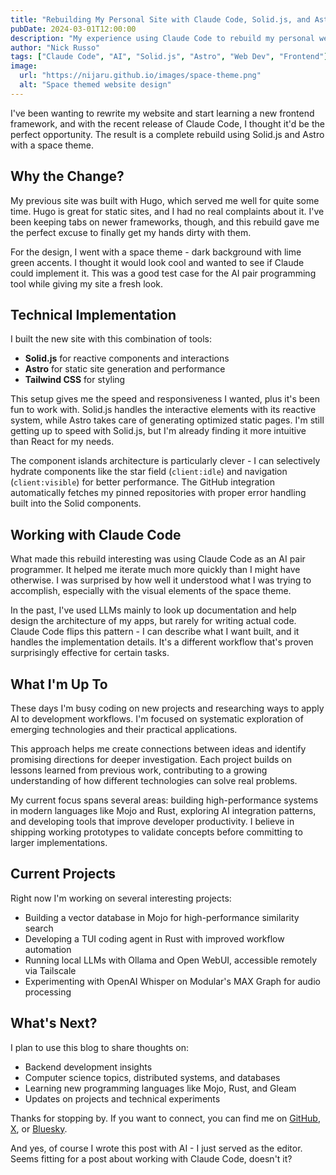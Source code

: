 ```yaml
---
title: "Rebuilding My Personal Site with Claude Code, Solid.js, and Astro"
pubDate: 2024-03-01T12:00:00
description: "My experience using Claude Code to rebuild my personal website with Solid.js and Astro featuring a space theme."
author: "Nick Russo"
tags: ["Claude Code", "AI", "Solid.js", "Astro", "Web Dev", "Frontend"]
image:
  url: "https://nijaru.github.io/images/space-theme.png"
  alt: "Space themed website design"
---
```


I've been wanting to rewrite my website and start learning a new frontend framework, and with the recent release of Claude Code, I thought it'd be the perfect opportunity. The result is a complete rebuild using Solid.js and Astro with a space theme.

## Why the Change?

My previous site was built with Hugo, which served me well for quite some time. Hugo is great for static sites, and I had no real complaints about it. I've been keeping tabs on newer frameworks, though, and this rebuild gave me the perfect excuse to finally get my hands dirty with them.

For the design, I went with a space theme - dark background with lime green accents. I thought it would look cool and wanted to see if Claude could implement it. This was a good test case for the AI pair programming tool while giving my site a fresh look.

## Technical Implementation

I built the new site with this combination of tools:

- **Solid.js** for reactive components and interactions
- **Astro** for static site generation and performance  
- **Tailwind CSS** for styling

This setup gives me the speed and responsiveness I wanted, plus it's been fun to work with. Solid.js handles the interactive elements with its reactive system, while Astro takes care of generating optimized static pages. I'm still getting up to speed with Solid.js, but I'm already finding it more intuitive than React for my needs.

The component islands architecture is particularly clever - I can selectively hydrate components like the star field (`client:idle`) and navigation (`client:visible`) for better performance. The GitHub integration automatically fetches my pinned repositories with proper error handling built into the Solid components.

## Working with Claude Code

What made this rebuild interesting was using Claude Code as an AI pair programmer. It helped me iterate much more quickly than I might have otherwise. I was surprised by how well it understood what I was trying to accomplish, especially with the visual elements of the space theme.

In the past, I've used LLMs mainly to look up documentation and help design the architecture of my apps, but rarely for writing actual code. Claude Code flips this pattern - I can describe what I want built, and it handles the implementation details. It's a different workflow that's proven surprisingly effective for certain tasks.

## What I'm Up To

These days I'm busy coding on new projects and researching ways to apply AI to development workflows. I'm focused on <span class="text-blue-300 font-medium">systematic exploration</span> of emerging technologies and their practical applications.

This approach helps me create connections between ideas and identify promising directions for deeper investigation. Each project builds on lessons learned from previous work, contributing to a growing understanding of how different technologies can solve real problems.

My current focus spans several areas: building high-performance systems in modern languages like Mojo and Rust, exploring AI integration patterns, and developing tools that improve developer productivity. I believe in <span class="bg-blue-500/10 px-1">shipping working prototypes</span> to validate concepts before committing to larger implementations.

## Current Projects

Right now I'm working on several interesting projects:

- Building a vector database in Mojo for high-performance similarity search
- Developing a TUI coding agent in Rust with improved workflow automation  
- Running local LLMs with Ollama and Open WebUI, accessible remotely via Tailscale
- Experimenting with OpenAI Whisper on Modular's MAX Graph for audio processing

## What's Next?

I plan to use this blog to share thoughts on:

- Backend development insights
- Computer science topics, distributed systems, and databases
- Learning new programming languages like Mojo, Rust, and Gleam
- Updates on projects and technical experiments

Thanks for stopping by. If you want to connect, you can find me on [GitHub](https://github.com/nijaru), [X](https://x.com/nijaru), or [Bluesky](https://bsky.app/profile/nijaru.bsky.social).

And yes, of course I wrote this post with AI - I just served as the editor. Seems fitting for a post about working with Claude Code, doesn't it?
